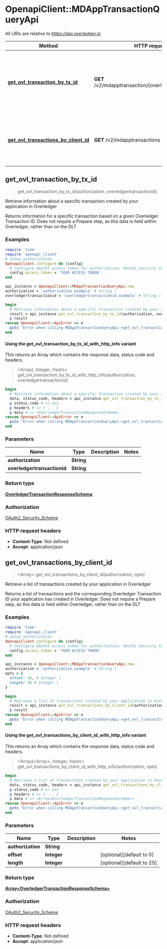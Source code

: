 # OpenapiClient::MDAppTransactionQueryApi

All URIs are relative to *https://api.overledger.io*

| Method | HTTP request | Description |
| ------ | ------------ | ----------- |
| [**get_ovl_transaction_by_tx_id**](MDAppTransactionQueryApi.md#get_ovl_transaction_by_tx_id) | **GET** /v2/mdapptransaction/{overledgertransactionid} | Retrieve information about a specific transaction created by your application in Overledger |
| [**get_ovl_transactions_by_client_id**](MDAppTransactionQueryApi.md#get_ovl_transactions_by_client_id) | **GET** /v2/mdapptransactions | Retrieve a list of transactions created by your application in Overledger |


## get_ovl_transaction_by_tx_id

> <OverledgerTransactionResponseSchema> get_ovl_transaction_by_tx_id(authorization, overledgertransactionid)

Retrieve information about a specific transaction created by your application in Overledger

Returns information for a specific transaction based on a given Overledger Transaction ID. Does not require a Prepare step, as this data is held within Overledger, rather than on the DLT

### Examples

```ruby
require 'time'
require 'openapi_client'
# setup authorization
OpenapiClient.configure do |config|
  # Configure OAuth2 access token for authorization: OAuth2_Security_Scheme
  config.access_token = 'YOUR ACCESS TOKEN'
end

api_instance = OpenapiClient::MDAppTransactionQueryApi.new
authorization = 'authorization_example' # String | 
overledgertransactionid = 'overledgertransactionid_example' # String | 

begin
  # Retrieve information about a specific transaction created by your application in Overledger
  result = api_instance.get_ovl_transaction_by_tx_id(authorization, overledgertransactionid)
  p result
rescue OpenapiClient::ApiError => e
  puts "Error when calling MDAppTransactionQueryApi->get_ovl_transaction_by_tx_id: #{e}"
end
```

#### Using the get_ovl_transaction_by_tx_id_with_http_info variant

This returns an Array which contains the response data, status code and headers.

> <Array(<OverledgerTransactionResponseSchema>, Integer, Hash)> get_ovl_transaction_by_tx_id_with_http_info(authorization, overledgertransactionid)

```ruby
begin
  # Retrieve information about a specific transaction created by your application in Overledger
  data, status_code, headers = api_instance.get_ovl_transaction_by_tx_id_with_http_info(authorization, overledgertransactionid)
  p status_code # => 2xx
  p headers # => { ... }
  p data # => <OverledgerTransactionResponseSchema>
rescue OpenapiClient::ApiError => e
  puts "Error when calling MDAppTransactionQueryApi->get_ovl_transaction_by_tx_id_with_http_info: #{e}"
end
```

### Parameters

| Name | Type | Description | Notes |
| ---- | ---- | ----------- | ----- |
| **authorization** | **String** |  |  |
| **overledgertransactionid** | **String** |  |  |

### Return type

[**OverledgerTransactionResponseSchema**](OverledgerTransactionResponseSchema.md)

### Authorization

[OAuth2_Security_Scheme](../README.md#OAuth2_Security_Scheme)

### HTTP request headers

- **Content-Type**: Not defined
- **Accept**: application/json


## get_ovl_transactions_by_client_id

> <Array<OverledgerTransactionResponseSchema>> get_ovl_transactions_by_client_id(authorization, opts)

Retrieve a list of transactions created by your application in Overledger

Returns a list of transactions and the corresponding Overledger Transaction ID your application has created in Overledger. Does not require a Prepare step, as this data is held within Overledger, rather than on the DLT

### Examples

```ruby
require 'time'
require 'openapi_client'
# setup authorization
OpenapiClient.configure do |config|
  # Configure OAuth2 access token for authorization: OAuth2_Security_Scheme
  config.access_token = 'YOUR ACCESS TOKEN'
end

api_instance = OpenapiClient::MDAppTransactionQueryApi.new
authorization = 'authorization_example' # String | 
opts = {
  offset: 56, # Integer | 
  length: 56 # Integer | 
}

begin
  # Retrieve a list of transactions created by your application in Overledger
  result = api_instance.get_ovl_transactions_by_client_id(authorization, opts)
  p result
rescue OpenapiClient::ApiError => e
  puts "Error when calling MDAppTransactionQueryApi->get_ovl_transactions_by_client_id: #{e}"
end
```

#### Using the get_ovl_transactions_by_client_id_with_http_info variant

This returns an Array which contains the response data, status code and headers.

> <Array(<Array<OverledgerTransactionResponseSchema>>, Integer, Hash)> get_ovl_transactions_by_client_id_with_http_info(authorization, opts)

```ruby
begin
  # Retrieve a list of transactions created by your application in Overledger
  data, status_code, headers = api_instance.get_ovl_transactions_by_client_id_with_http_info(authorization, opts)
  p status_code # => 2xx
  p headers # => { ... }
  p data # => <Array<OverledgerTransactionResponseSchema>>
rescue OpenapiClient::ApiError => e
  puts "Error when calling MDAppTransactionQueryApi->get_ovl_transactions_by_client_id_with_http_info: #{e}"
end
```

### Parameters

| Name | Type | Description | Notes |
| ---- | ---- | ----------- | ----- |
| **authorization** | **String** |  |  |
| **offset** | **Integer** |  | [optional][default to 0] |
| **length** | **Integer** |  | [optional][default to 25] |

### Return type

[**Array&lt;OverledgerTransactionResponseSchema&gt;**](OverledgerTransactionResponseSchema.md)

### Authorization

[OAuth2_Security_Scheme](../README.md#OAuth2_Security_Scheme)

### HTTP request headers

- **Content-Type**: Not defined
- **Accept**: application/json

